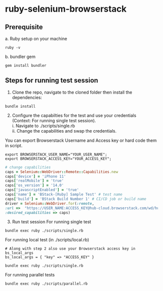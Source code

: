 # ruby-selenium-browserstack

## Prerequisite
a. Ruby setup on your machine
```
ruby -v
```

b. bundler gem
```
gem install bundler
```

## Steps for running test session

1. Clone the repo, navigate to the cloned folder then install the dependencies:
```
bundle install
```
2. Configure the capabilties for the test and use your credentials <br>
(Context: For running single test session). <br>
i. Navigate to ./scripts/single.rb <br>
ii. Change the capabilities and swap the credentials.

  You can export Browserstack Username and Access key or hard code them in script.
```
export BROWSERSTACK_USER_NAME="YOUR_USER_NAME";
export BROWSERSTACK_ACCESS_KEY="YOUR_ACCESS_KEY";
```
  ```ruby
# change capabilities
caps = Selenium::WebDriver::Remote::Capabilities.new
caps['device'] = 'iPhone 11'
caps['realMobile'] = 'true'
caps['os_version'] = '14.0'
caps['javascriptEnabled'] = 'true'
caps['name'] = 'BStack-[Ruby] Sample Test' # test name
caps['build'] = 'BStack Build Number 1' # CI/CD job or build name
driver = Selenium::WebDriver.for(:remote,
  :url =>  "https://USER_NAME:ACCESS_KEY@hub-cloud.browserstack.com/wd/hub", # Use your browserstack username and accesskey
  :desired_capabilities => caps)

  ```
  
3. Run test session
For running single test
```
bundle exec ruby ./scripts/single.rb
```

For running local test (in ./scripts/local.rb)
```
# Along with step 2 also use your Browserstack access key in bs_local_args
bs_local_args = { "key" => "ACCESS_KEY" }
```
```
bundle exec ruby ./scripts/single.rb
```

For running parallel tests
```
bundle exec ruby ./scripts/parallel.rb
```